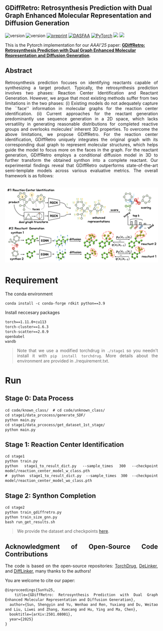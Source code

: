 ## GDiffRetro: Retrosynthesis Prediction with Dual Graph Enhanced Molecular Representation and Diffusion Generation
![version](https://img.shields.io/badge/version-1.0.1-6395ED)
![version](https://img.shields.io/badge/license-MIT-9ACD32)
[![preprint](https://img.shields.io/badge/Preprint'25-EE4C2C)](https://arxiv.org/abs/2501.08001)
[![DASFAA](https://img.shields.io/badge/AAAI-2025-B57EDC)](https://aaai.org/conference/aaai/aaai-25/)
[![PyTorch](https://img.shields.io/badge/PyTorch-%23EE4C2C.svg?style=flat&logo=PyTorch&logoColor=white)](https://pytorch.org/)
![](https://img.shields.io/badge/PRs-welcome-brightgreen) ![](https://img.shields.io/github/stars/sunshy-1/GDiffRetro?style=social) 

This is the Pytorch implementation for our *AAAI'25* paper: [**GDiffRetro: Retrosynthesis Prediction with Dual Graph Enhanced Molecular Representation and Diffusion Generation**](https://arxiv.org/abs/2501.08001). 

## Abstract
<div style="text-align: justify;">
Retrosynthesis prediction focuses on identifying reactants capable of synthesizing a target product. Typically, the retrosynthesis prediction involves two phases: Reaction Center Identification and Reactant Generation. However, we argue that most existing methods suffer from two limitations in the two phases: (i) Existing models do not adequately capture the ``face'' information in molecular graphs for the reaction center identification. (ii) Current approaches for the reactant generation predominantly use sequence generation in a 2D space, which lacks versatility in generating reasonable distributions for completed reactive groups and overlooks molecules' inherent 3D properties. To overcome the above limitations, we propose GDiffRetro. For the reaction center identification, GDiffRetro uniquely integrates the original graph with its corresponding dual graph to represent molecular structures, which helps guide the model to focus more on the faces in the graph. For the reactant generation, GDiffRetro employs a conditional diffusion model in 3D to further transform the obtained synthon into a complete reactant. Our experimental findings reveal that GDiffRetro outperforms state-of-the-art semi-template models across various evaluative metrics. The overall framework is as follows:
<div> 
<br>

![Framework](fig/framework.png)

# Requirement
The conda environment
```shell
conda install -c conda-forge rdkit python==3.9
```
Install neccesary packages
```shell
torch==1.11.0+cu113  
torch-cluster==1.6.3  
torch-scatter==2.0.9  
openbabel  
wandb
```
> Note that we use a modified torchdrug in `./stage1` so you needn't install it with `pip install torchdrug`.
> More details about the environment are provided in ./requirement.txt.
# Run
## Stage 0: Data Process
```shell
cd code/known_class/  # cd code/unknown_class/  
cd stage1/data_prcocess/generate_SDF/
python main.py
cd stage1/data_prcocess/get_dataset_1st_stage/
python main.py
```
## Stage 1: Reaction Center Identification
```shell
cd stage1 
python train.py
python stage1_to_result_dict.py --sample_times 300 --checkpoint model/reaction_center_model_w_class.pth
# python stage1_to_result_dict.py --sample_times 300 --checkpoint model/reaction_center_model_wo_class.pth
```
## Stage 2: Synthon Completion
```shell 
cd stage2  
python train_gdiffretro.py
python train_size_gnn.py
bash run_get_results.sh
```
> We provide the dataset and checkpoints [here](https://portland-my.sharepoint.com/:f:/g/personal/shengysun4-c_my_cityu_edu_hk/EoZzeoHajTFDpgKrnsdI7xsB5Hpls0u9kHDUKdqa1MrEnA?e=I2NmXZ).

## Acknowledgment of Open-Source Code Contributions  

  The code is based on the open-source repositories: [TorchDrug](https://github.com/DeepGraphLearning/torchdrug), [DeLinker](https://github.com/oxpig/DeLinker), and [DiffLinker](https://github.com/igashov/DiffLinker), many thanks to the authors! 

You are welcome to cite our paper:
```
@inproceedings{SunYu25,
  title={GDiffRetro: Retrosynthesis Prediction with Dual Graph Enhanced Molecular Representation and Diffusion Generation},
  author={Sun, Shengyin and Yu, Wenhao and Ren, Yuxiang and Du, Weitao and Liu, Liwei and Zhang, Xuecang and Hu, Ying and Ma, Chen},
  booktitle={arXiv:2501.08001},
  year={2025}
}
```
